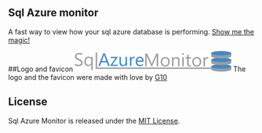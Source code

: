## Sql Azure monitor

A fast way to view how your sql azure database is performing.
[Show me the magic!](http://sqlazuremonitor.azurewebsites.net/)

##Logo and favicon
![alt text](https://github.com/lucil/SqlAzureMonitor/blob/master/Web/ClientApp/images/Logo.png)
The logo and the favicon were made with love by [G10](https://github.com/zuologio)

## License

Sql Azure Monitor is released under the [MIT License](http://www.opensource.org/licenses/MIT).